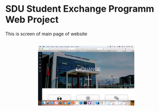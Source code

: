 # SDU Student Exchange Programm Web Project
This is screen of main page of website
<h2>
<p align="center">
<img src="images/123.png" width=300 />
</p>
<h2>

